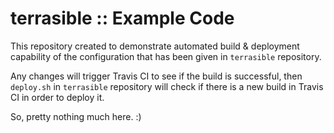 # terrasible :: Example Code

This repository created to demonstrate automated build & deployment capability of the configuration that has been given in `terrasible` repository.

Any changes will trigger Travis CI to see if the build is successful, then `deploy.sh` in `terrasible` repository will check if there is a new build in Travis CI in order to deploy it.

So, pretty nothing much here. :)
	




